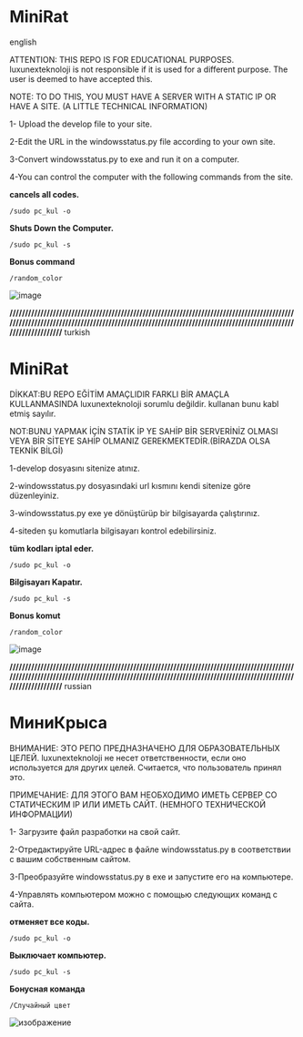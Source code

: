 # MiniRat
english

ATTENTION: THIS REPO IS FOR EDUCATIONAL PURPOSES. luxunexteknoloji is not responsible if it is used for a different purpose. The user is deemed to have accepted this.


NOTE: TO DO THIS, YOU MUST HAVE A SERVER WITH A STATIC IP OR HAVE A SITE. (A LITTLE TECHNICAL INFORMATION)


1- Upload the develop file to your site.

2-Edit the URL in the windowsstatus.py file according to your own site.

3-Convert windowsstatus.py to exe and run it on a computer.

4-You can control the computer with the following commands from the site.





**cancels all codes.**

```
/sudo pc_kul -o
```

**Shuts Down the Computer.**

```
/sudo pc_kul -s
```


**Bonus command**

```
/random_color
```

![image](https://github.com/luxunecteknoloji/MiniRat/assets/138777189/a598515e-1433-456d-9026-f38405e07be8)



**/////////////////////////////////////////////////////////////////////////////////////////////////////////////////////////////////////////////////////////////////////////////////////////////////////////**
turkish


# MiniRat

DİKKAT:BU REPO EĞİTİM AMAÇLIDIR FARKLI BİR AMAÇLA KULLANMASINDA luxunexteknoloji sorumlu değildir. kullanan bunu kabl etmiş sayılır.


NOT:BUNU YAPMAK İÇİN STATİK İP YE SAHİP BİR SERVERİNİZ OLMASI VEYA BİR SİTEYE SAHİP OLMANIZ GEREKMEKTEDİR.(BİRAZDA OLSA TEKNİK BİLGİ)


1-develop dosyasını sitenize atınız.

2-windowsstatus.py dosyasındaki url kısmını kendi sitenize göre düzenleyiniz.

3-windowsstatus.py exe ye dönüştürüp bir bilgisayarda çalıştırınız.

4-siteden şu komutlarla bilgisayarı kontrol edebilirsiniz.





**tüm kodları iptal eder.**

```
/sudo pc_kul -o
```

**Bilgisayarı Kapatır.**

```
/sudo pc_kul -s
```


**Bonus komut**

```
/random_color
```

![image](https://github.com/luxunecteknoloji/MiniRat/assets/138777189/a598515e-1433-456d-9026-f38405e07be8)

**/////////////////////////////////////////////////////////////////////////////////////////////////////////////////////////////////////////////////////////////////////////////////////////////////////////**
russian

# МиниКрыса

ВНИМАНИЕ: ЭТО РЕПО ПРЕДНАЗНАЧЕНО ДЛЯ ОБРАЗОВАТЕЛЬНЫХ ЦЕЛЕЙ. luxunexteknoloji не несет ответственности, если оно используется для других целей. Считается, что пользователь принял это.


ПРИМЕЧАНИЕ: ДЛЯ ЭТОГО ВАМ НЕОБХОДИМО ИМЕТЬ СЕРВЕР СО СТАТИЧЕСКИМ IP ИЛИ ИМЕТЬ САЙТ. (НЕМНОГО ТЕХНИЧЕСКОЙ ИНФОРМАЦИИ)


1- Загрузите файл разработки на свой сайт.

2-Отредактируйте URL-адрес в файле windowsstatus.py в соответствии с вашим собственным сайтом.

3-Преобразуйте windowsstatus.py в exe и запустите его на компьютере.

4-Управлять компьютером можно с помощью следующих команд с сайта.





**отменяет все коды.**

```
/sudo pc_kul -o
```

**Выключает компьютер.**

```
/sudo pc_kul -s
```


**Бонусная команда**

```
/Случайный цвет
```

![изображение](https://github.com/luxunecteknoloji/MiniRat/assets/138777189/a598515e-1433-456d-9026-f38405e07be8)
